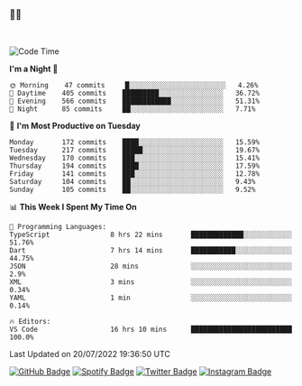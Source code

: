 ### 🤙🍺

<!-- <a href="https://github-readme-stats.vercel.app/api?username=hzak2xx&count_private=true&show_icons=true&theme=dracula">
  <img align="center" src="https://github-readme-stats.vercel.app/api?username=hzak2xx&count_private=true&show_icons=true&theme=dracula" />
</a>
</br> -->
</br>

<!--START_SECTION:waka-->
![Code Time](http://img.shields.io/badge/Code%20Time-0%20secs-blue)

**I'm a Night 🦉** 

```text
🌞 Morning    47 commits     █░░░░░░░░░░░░░░░░░░░░░░░░   4.26% 
🌆 Daytime    405 commits    █████████░░░░░░░░░░░░░░░░   36.72% 
🌃 Evening    566 commits    ████████████░░░░░░░░░░░░░   51.31% 
🌙 Night      85 commits     ██░░░░░░░░░░░░░░░░░░░░░░░   7.71%

```
📅 **I'm Most Productive on Tuesday** 

```text
Monday       172 commits    ████░░░░░░░░░░░░░░░░░░░░░   15.59% 
Tuesday      217 commits    █████░░░░░░░░░░░░░░░░░░░░   19.67% 
Wednesday    170 commits    ███░░░░░░░░░░░░░░░░░░░░░░   15.41% 
Thursday     194 commits    ████░░░░░░░░░░░░░░░░░░░░░   17.59% 
Friday       141 commits    ███░░░░░░░░░░░░░░░░░░░░░░   12.78% 
Saturday     104 commits    ██░░░░░░░░░░░░░░░░░░░░░░░   9.43% 
Sunday       105 commits    ██░░░░░░░░░░░░░░░░░░░░░░░   9.52%

```


📊 **This Week I Spent My Time On** 

```text
💬 Programming Languages: 
TypeScript               8 hrs 22 mins       █████████████░░░░░░░░░░░░   51.76% 
Dart                     7 hrs 14 mins       ███████████░░░░░░░░░░░░░░   44.75% 
JSON                     28 mins             ░░░░░░░░░░░░░░░░░░░░░░░░░   2.9% 
XML                      3 mins              ░░░░░░░░░░░░░░░░░░░░░░░░░   0.34% 
YAML                     1 min               ░░░░░░░░░░░░░░░░░░░░░░░░░   0.14%

🔥 Editors: 
VS Code                  16 hrs 10 mins      █████████████████████████   100.0%

```


 Last Updated on 20/07/2022 19:36:50 UTC
<!--END_SECTION:waka-->

[![GitHub Badge](https://img.shields.io/badge/GitHub-100000?style=for-the-badge&logo=github&logoColor=white)](https://github.com/hzak2xx)
[![Spotify Badge](https://img.shields.io/badge/Spotify-1ED760?&style=for-the-badge&logo=spotify&logoColor=white)](https://open.spotify.com/user/uf90s6sbbh75a1mt44clkhkvf)
[![Twitter Badge](https://img.shields.io/badge/Twitter-1DA1F2?style=for-the-badge&logo=twitter&logoColor=white)](https://twitter.com/hzak2xx)
[![Instagram Badge](https://img.shields.io/badge/Instagram-E4405F?style=for-the-badge&logo=instagram&logoColor=white)](https://www.instagram.com/hzak2xx/)

